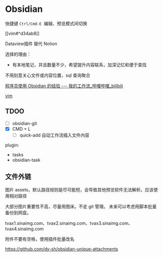 
# Obsidian

快捷键 `Ctrl/Cmd-E`  编辑、预览模式间切换

[[vim#^d34ab8]]

Dataview插件 替代 Notion

选择的理由：
- 有本地笔记，并且数量不少，希望提升内容联系，加深记忆和便于查找

不用刻意关心文件或内容位置，sql 查询聚合

[程序员使用 Obsidian 的经验 --- 我的工作流_哔哩哔哩_bilibili](https://www.bilibili.com/video/BV18Y4y1H7Gu)

[vim](vim.md)

## TDOO


- [ ] obsidian-git
- [x] CMD + L
	- [ ] quick-add 自动工作流插入文件内容

plugin: 
- tasks
- obsidian-task

## 文件外链

图片 assets，默认路径规则是尽可能短，会导致其他预览软件无法解析。应该使用相对路径

大部分图片重要性不高，尽量用图床。不走 git 管理。
未来可以考虑用脚本批量备份到网盘。

tvax1.sinaimg.com、tvax2.sinaimg.com、tvax3.sinaimg.com、tvax4.sinaimg.com

附件不要有空格，使用插件批量改名

https://github.com/dy-sh/obsidian-unique-attachments